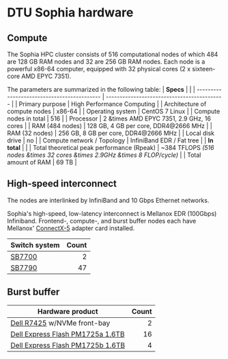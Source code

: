 # DTU Sophia hardware

## Compute

The Sophia HPC cluster consists of 516 computational nodes of which 484 are 128 GB RAM nodes and 32 are 256 GB RAM nodes. Each node is a powerful x86-64 computer, equipped with 32 physical cores (2 x sixteen-core AMD EPYC 7351).

The parameters are summarized in the following table:
| **Specs**                              |                                             |
| ------------------------------------------- | ------------------------------------------- |
| Primary purpose                             | High Performance Computing                  |
| Architecture of compute nodes               | x86-64                                      |
| Operating system                            | CentOS 7 Linux                            |
| Compute nodes in total                      | 516                                            |
| Processor                                   | 2 &times AMD EPYC 7351, 2.9 GHz, 16 cores        |
| RAM (484 nodes)                             | 128 GB, 4 GB per core, DDR4@2666 MHz         |
| RAM (32 nodes)                              | 256 GB, 8 GB per core, DDR4@2666 MHz         |
| Local disk drive                            | no                                          |
| Compute network / Topology                  | InfiniBand EDR / Fat tree                   |
| **In total**                                |                                             |
| Total theoretical peak performance  (Rpeak) | ~384 TFLOPS *(516 nodes &times 32 cores &times 2.9GHz &times 8 FLOP/cycle)*                                  |
| Total amount of RAM                         | 69 TB                                       |


## High-speed interconnect

The nodes are interlinked by InfiniBand and 10 Gbps Ethernet networks.

Sophia's high-speed, low-latency interconnect is Mellanox EDR (100Gbps) Infiniband.
Frontend-, compute-, and burst buffer nodes each have
Mellanox' [ConnectX-5](https://www.mellanox.com/page/products_dyn?product_family=258&mtag=connectx_5_vpi_card) adapter card installed.

| Switch system | Count |
| --------------|------:|
| [SB7700](http://www.mellanox.com/related-docs/prod_ib_switch_systems/pb_sb7700.pdf)        |    2 |
| [SB7790](http://www.mellanox.com/related-docs/prod_ib_switch_systems/pb_sb7790.pdf)        |   47 |


## Burst buffer

| Hardware product            | Count |
| ----------------------------|------:|
| [Dell R7425](https://i.dell.com/sites/doccontent/shared-content/data-sheets/en/Documents/PowerEdge-R7425-Spec-Sheet.pdf) w/NVMe front-bay |     2 |
| [Dell Express Flash PM1725a 1.6TB](https://www.samsung.com/semiconductor/global.semi.static/Brochure_Samsung_PM1725a_NVMe_SSD_1805.pdf)        | 16 |
| [Dell Express Flash PM1725b 1.6TB](http://image-us.samsung.com/SamsungUS/PIM/Samsung_1725b_Product.pdf)        | 4 | 

